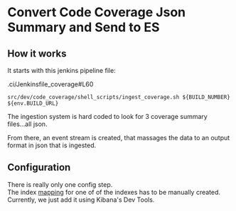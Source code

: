 
# Convert Code Coverage Json Summary and Send to ES


## How it works 

It starts with this jenkins pipeline file:

.ci/Jenkinsfile_coverage#L60

```
src/dev/code_coverage/shell_scripts/ingest_coverage.sh ${BUILD_NUMBER} ${env.BUILD_URL}
```

The ingestion system is hard coded to look for 3 coverage summary files...all json.

From there, an event stream is created, that massages the data to an output format in json that is ingested.

## Configuration

There is really only one config step.  
The index [mapping](src/dev/code_coverage/ingest_coverage/index_mapping.md) for one of
of the indexes has to be manually created.  
Currently, we just add it using Kibana's Dev Tools.